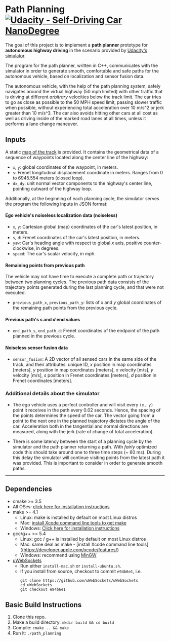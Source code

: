 # **Path Planning**  [![Udacity - Self-Driving Car NanoDegree](https://s3.amazonaws.com/udacity-sdc/github/shield-carnd.svg)](http://www.udacity.com/drive)
[//]: # (Image References)
[placeholder]: ./img/placeholder.png

The goal of this project is to implement a **path planner** prototype for **autonomous highway driving** in the scenario provided by [Udacity's simulator](https://github.com/udacity/self-driving-car-sim/releases).

The program for the path planner, written in C++, communicates with the simulator in order to generate smooth, comfortable and safe paths for the autonomous vehicle, based on localization and sensor fusion data.

The autonomous vehicle, with the help of the path planning system, safely navigates around the virtual highway (50 mph limited) with other traffic that is driving at different *arbitrary* velocities below the track limit. The car tries to go as close as possible to the 50 MPH speed limit, passing slower traffic when possible, without experiencing total acceleration over 10 m/s^2 or jerk greater than 10 m/s^3. The car also avoids hitting other cars at all cost as well as driving inside of the marked road lanes at all times, unless it performs a lane change maneuver.

## Inputs

A static [map of the track](data/higway_map.csv) is provided. It contains the geometrical data of a sequence of waypoints located along the center line of the highway:

* `x`, `y`: global coordinates of the waypoint, in meters.
* `s`: Frenet longitudinal displacement coordinate in meters. Ranges from 0 to 6945.554 meters (closed loop).
* `dx`, `dy`: unit normal vector components to the highway's center line, pointing outward of the highway loop.

Additionally, at the beginning of each planning cycle, the simulator serves the program the following inputs in JSON format:

#### Ego vehicle's noiseless localization data (noiseless)

* `x`, `y`: Cartesian global (map) coordinates of the car's latest position, in meters.
* `s`, `d`: Frenet coordinates of the car's latest position, in meters.
* `yaw`: Car's heading angle with respect to global *x* axis, positive counter-clockwise, in degrees.
* `speed`: The car's scalar velocity, in mph.

#### Remaining points from previous path

The vehicle may not have time to execute a complete path or trajectory between two planning cycles. The previous path data consists of the trajectory points generated during the last planning cycle, and that were not executed.

*  `previous_path_x`, `previous_path_y`: lists of *x* and *y* global coordinates of the remaining path points from the previous cycle.

#### Previous path's *s* and *d* end values

* `end_path_s`, `end_path_d`: Frenet coordinates of the endpoint of the path planned in the previous cycle.

#### Noiseless sensor fusion data

* `sensor_fusion`: A 2D vector of all sensed cars in the same side of the track, and their attributes: unique ID, *x* position in map coordinates [meters], *y* position in map coordinates [meters], *x* velocity [m/s], *y* velocity [m/s], *s* position in Frenet coordinates [meters], *d* position in Frenet coordinates [meters]. 

### Additional details about the simulator

* The ego vehicle uses a perfect controller and will visit every `(x, y)` point it receives in the path every 0.02 seconds. Hence, the spacing of the points determines the speed of the car. The vector going from a point to the next one in the planned trajectory dictates the angle of the car. Acceleration both in the tangential and normal directions are measured, along with the jerk (rate of change of total acceleration).

* There is some latency between the start of a planning cycle by the simulator and the path planner returning a path. With *fairly* optimized code this should take around one to three time steps (~ 60 ms). During this delay the simulator will continue visiting points from the latest path it was provided. This is important to consider in order to generate smooth paths.

---

## Dependencies

* cmake >= 3.5
 * All OSes: [click here for installation instructions](https://cmake.org/install/)
* make >= 4.1
  * Linux: make is installed by default on most Linux distros
  * Mac: [install Xcode command line tools to get make](https://developer.apple.com/xcode/features/)
  * Windows: [Click here for installation instructions](http://gnuwin32.sourceforge.net/packages/make.htm)
* gcc/g++ >= 5.4
  * Linux: gcc / g++ is installed by default on most Linux distros
  * Mac: same deal as make - [install Xcode command line tools]((https://developer.apple.com/xcode/features/)
  * Windows: recommend using [MinGW](http://www.mingw.org/)
* [uWebSockets](https://github.com/uWebSockets/uWebSockets)
  * Run either `install-mac.sh` or `install-ubuntu.sh`.
  * If you install from source, checkout to commit `e94b6e1`, i.e.
    ```
    git clone https://github.com/uWebSockets/uWebSockets 
    cd uWebSockets
    git checkout e94b6e1

## Basic Build Instructions

1. Clone this repo.
2. Make a build directory: `mkdir build && cd build`
3. Compile: `cmake .. && make`
4. Run it: `./path_planning`
